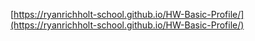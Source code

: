 [https://ryanrichholt-school.github.io/HW-Basic-Profile/](https://ryanrichholt-school.github.io/HW-Basic-Profile/)
